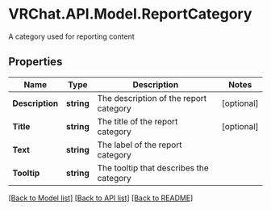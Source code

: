# VRChat.API.Model.ReportCategory
A category used for reporting content

## Properties

Name | Type | Description | Notes
------------ | ------------- | ------------- | -------------
**Description** | **string** | The description of the report category | [optional] 
**Title** | **string** | The title of the report category | [optional] 
**Text** | **string** | The label of the report category | 
**Tooltip** | **string** | The tooltip that describes the category | 

[[Back to Model list]](../README.md#documentation-for-models) [[Back to API list]](../README.md#documentation-for-api-endpoints) [[Back to README]](../README.md)

